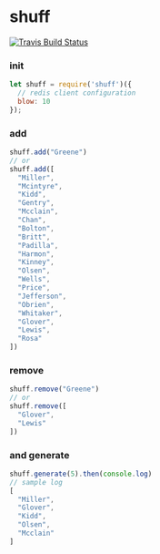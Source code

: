 # shuff

[![Travis Build
Status](https://img.shields.io/travis/indatawetrust/shuff.svg)](https://travis-ci.org/indatawetrust/shuff)

### init
```js
let shuff = require('shuff')({
  // redis client configuration
  blow: 10
});

```
### add
```js
shuff.add("Greene")
// or
shuff.add([
  "Miller",
  "Mcintyre",
  "Kidd",
  "Gentry",
  "Mcclain",
  "Chan",
  "Bolton",
  "Britt",
  "Padilla",
  "Harmon",
  "Kinney",
  "Olsen",
  "Wells",
  "Price",
  "Jefferson",
  "Obrien",
  "Whitaker",
  "Glover",
  "Lewis",
  "Rosa"
])
```
### remove
```js
shuff.remove("Greene")
// or
shuff.remove([
  "Glover",
  "Lewis"
])
```
### and generate
```js
shuff.generate(5).then(console.log)
// sample log
[
  "Miller",
  "Glover",
  "Kidd",
  "Olsen",
  "Mcclain"
]
```
